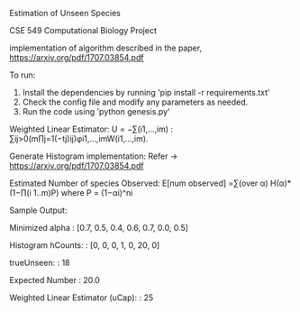 Estimation of Unseen Species

CSE 549 Computational Biology Project

implementation of algorithm described in the paper, https://arxiv.org/pdf/1707.03854.pdf

To run:
1. Install the dependencies by running 'pip install -r requirements.txt'
2. Check the config file and modify any parameters as needed.
3. Run the code using 'python genesis.py'


Weighted Linear Estimator:  U = −∑(i1,...,im) : ∑ij>0(m∏j=1(−tj)ij)φi1,...,imW(i1,...,im).

Generate Histogram implementation: Refer -> https://arxiv.org/pdf/1707.03854.pdf

Estimated Number of species Observed: E[num observed] =∑(over α) H(α)*(1−∏(i 1..m)P) where P = (1−αi)^ni


Sample Output:

Minimized alpha                   : [0.7, 0.5, 0.4, 0.6, 0.7, 0.0, 0.5]

Histogram hCounts:                : [0, 0, 0, 1, 0, 20, 0] 

trueUnseen:                       : 18              

Expected Number                   : 20.0

Weighted Linear Estimator (uCap): : 25

